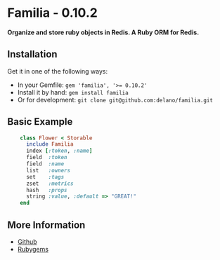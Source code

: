 # Familia - 0.10.2

**Organize and store ruby objects in Redis. A Ruby ORM for Redis.**

## Installation

Get it in one of the following ways:

* In your Gemfile: `gem 'familia', '>= 0.10.2'`
* Install it by hand: `gem install familia`
* Or for development: `git clone git@github.com:delano/familia.git`

## Basic Example

```ruby
    class Flower < Storable
      include Familia
      index [:token, :name]
      field  :token
      field  :name
      list   :owners
      set    :tags
      zset   :metrics
      hash   :props
      string :value, :default => "GREAT!"
    end
```

## More Information

* [Github](https://github.com/delano/familia)
* [Rubygems](https://rubygems.org/gems/familia)

